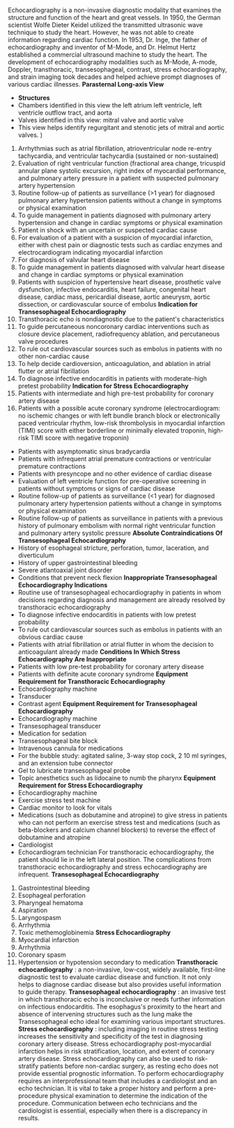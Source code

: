Echocardiography is a non-invasive diagnostic modality that examines the structure and function of the heart and great vessels. In 1950, the German scientist Wolfe Dieter Keidel utilized the transmitted ultrasonic wave technique to study the heart. However, he was not able to create information regarding cardiac function. In 1953, Dr. Inge, the father of echocardiography and inventor of M-Mode, and Dr. Helmut Hertz established a commercial ultrasound machine to study the heart. The development of echocardiography modalities such as M-Mode, A-mode, Doppler, transthoracic, transesophageal, contrast, stress echocardiography, and strain imaging took decades and helped achieve prompt diagnoses of various cardiac illnesses.
**Parasternal Long-axis View**
- **Structures**
- Chambers identified in this view the left atrium left ventricle, left ventricle outflow tract, and aorta
- Valves identified in this view: mitral valve and aortic valve
- This view helps identify regurgitant and stenotic jets of mitral and aortic valves. )
1. Arrhythmias such as atrial fibrillation, atrioventricular node re-entry tachycardia, and ventricular tachycardia (sustained or non-sustained)
1. Evaluation of right ventricular function (fractional area change, tricuspid annular plane systolic excursion, right index of myocardial performance, and pulmonary artery pressure in a patient with suspected pulmonary artery hypertension
1. Routine follow-up of patients as surveillance (>1 year) for diagnosed pulmonary artery hypertension patients without a change in symptoms or physical examination
1. To guide management in patients diagnosed with pulmonary artery hypertension and change in cardiac symptoms or physical examination
1. Patient in shock with an uncertain or suspected cardiac cause
1. For evaluation of a patient with a suspicion of myocardial infarction, either with chest pain or diagnostic tests such as cardiac enzymes and electrocardiogram indicating myocardial infarction
1. For diagnosis of valvular heart disease
1. To guide management in patients diagnosed with valvular heart disease and change in cardiac symptoms or physical examination
1. Patients with suspicion of hypertensive heart disease, prosthetic valve dysfunction, infective endocarditis, heart failure, congenital heart disease, cardiac mass, pericardial disease, aortic aneurysm, aortic dissection, or cardiovascular source of embolus
**Indication for Transesophageal Echocardiography**
1. Transthoracic echo is nondiagnostic due to the patient's characteristics
1. To guide percutaneous noncoronary cardiac interventions such as closure device placement, radiofrequency ablation, and percutaneous valve procedures
1. To rule out cardiovascular sources such as embolus in patients with no other non-cardiac cause
1. To help decide cardioversion, anticoagulation, and ablation in atrial flutter or atrial fibrillation
1. To diagnose infective endocarditis in patients with moderate-high pretest probability
**Indication for Stress Echocardiography**
1. Patients with intermediate and high pre-test probability for coronary artery disease
1. Patients with a possible acute coronary syndrome (electrocardiogram: no ischemic changes or with left bundle branch block or electronically paced ventricular rhythm, low-risk thrombolysis in myocardial infarction (TIMI) score with either borderline or minimally elevated troponin, high-risk TIMI score with negative troponin)
- Patients with asymptomatic sinus bradycardia
- Patients with infrequent atrial premature contractions or ventricular premature contractions
- Patients with presyncope and no other evidence of cardiac disease
- Evaluation of left ventricle function for pre-operative screening in patients without symptoms or signs of cardiac disease
- Routine follow-up of patients as surveillance (\<1 year) for diagnosed pulmonary artery hypertension patients without a change in symptoms or physical examination
- Routine follow-up of patients as surveillance in patients with a previous history of pulmonary embolism with normal right ventricular function and pulmonary artery systolic pressure
**Absolute Contraindications Of Transesophageal Echocardiography**
- History of esophageal stricture, perforation, tumor, laceration, and diverticulum
- History of upper gastrointestinal bleeding
- Severe atlantoaxial joint disorder
- Conditions that prevent neck flexion
**Inappropriate Transesophageal Echocardiography Indications**
- Routine use of transesophageal echocardiography in patients in whom decisions regarding diagnosis and management are already resolved by transthoracic echocardiography
- To diagnose infective endocarditis in patients with low pretest probability
- To rule out cardiovascular sources such as embolus in patients with an obvious cardiac cause
- Patients with atrial fibrillation or atrial flutter in whom the decision to anticoagulant already made
**Conditions In Which Stress Echocardiography Are Inappropriate**
- Patients with low pre-test probability for coronary artery disease
- Patients with definite acute coronary syndrome
**Equipment Requirement for Transthoracic Echocardiography**
- Echocardiography machine
- Transducer
- Contrast agent
**Equipment Requirement for Transesophageal Echocardiography**
- Echocardiography machine
- Transesophageal transducer
- Medication for sedation
- Transesophageal bite block
- Intravenous cannula for medications
- For the bubble study: agitated saline, 3-way stop cock, 2 10 ml syringes, and an extension tube connector
- Gel to lubricate transesophageal probe
- Topic anesthetics such as lidocaine to numb the pharynx
**Equipment Requirement for Stress Echocardiography**
- Echocardiography machine
- Exercise stress test machine
- Cardiac monitor to look for vitals
- Medications (such as dobutamine and atropine) to give stress in patients who can not perform an exercise stress test and medications (such as beta-blockers and calcium channel blockers) to reverse the effect of dobutamine and atropine
- Cardiologist
- Echocardiogram technician
For transthoracic echocardiography, the patient should lie in the left lateral position.
The complications from transthoracic echocardiography and stress echocardiography are infrequent.
**Transesophageal Echocardiography**
1. Gastrointestinal bleeding
1. Esophageal perforation
1. Pharyngeal hematoma
1. Aspiration
1. Laryngospasm
1. Arrhythmia
1. Toxic methemoglobinemia
**Stress Echocardiography**
1. Myocardial infarction
1. Arrhythmia
1. Coronary spasm
1. Hypertension or hypotension secondary to medication
**Transthoracic echocardiography** : a non-invasive, low-cost, widely available, first-line diagnostic test to evaluate cardiac disease and function. It not only helps to diagnose cardiac disease but also provides useful information to guide therapy.
**Transesophageal echocardiography** : an invasive test in which transthoracic echo is inconclusive or needs further information on infectious endocarditis. The esophagus's proximity to the heart and absence of intervening structures such as the lung make the Transesophageal echo ideal for examining various important structures.
**Stress echocardiography** : including imaging in routine stress testing increases the sensitivity and specificity of the test in diagnosing coronary artery disease. Stress echocardiography post-myocardial infarction helps in risk stratification, location, and extent of coronary artery disease. Stress echocardiography can also be used to risk-stratify patients before non-cardiac surgery, as resting echo does not provide essential prognostic information.
To perform echocardiography requires an interprofessional team that includes a cardiologist and an echo technician. It is vital to take a proper history and perform a pre-procedure physical examination to determine the indication of the procedure. Communication between echo technicians and the cardiologist is essential, especially when there is a discrepancy in results.